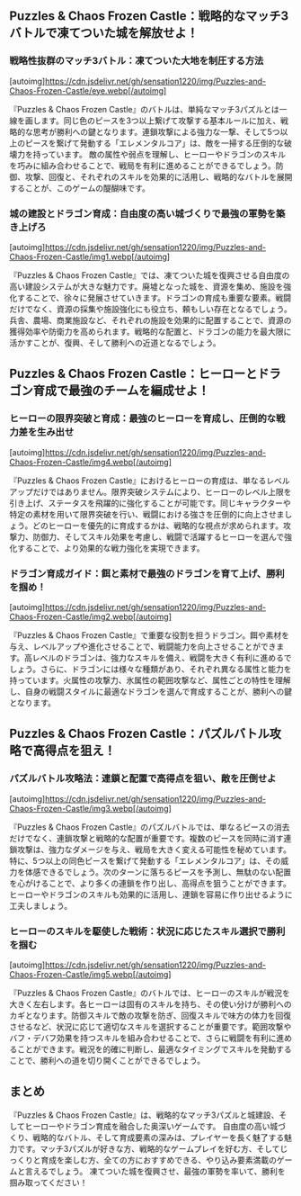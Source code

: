 ## Puzzles & Chaos Frozen Castle：戦略的なマッチ3バトルで凍てついた城を解放せよ！

### 戦略性抜群のマッチ3バトル：凍てついた大地を制圧する方法
[autoimg]https://cdn.jsdelivr.net/gh/sensation1220/img/Puzzles-and-Chaos-Frozen-Castle/eye.webp[/autoimg]


『Puzzles & Chaos Frozen Castle』のバトルは、単純なマッチ3パズルとは一線を画します。同じ色のピースを3つ以上繋げて攻撃する基本ルールに加え、戦略的な思考が勝利への鍵となります。連鎖攻撃による強力な一撃、そして5つ以上のピースを繋げて発動する「エレメンタルコア」は、敵を一掃する圧倒的な破壊力を持っています。  敵の属性や弱点を理解し、ヒーローやドラゴンのスキルを巧みに組み合わせることで、戦局を有利に進めることができるでしょう。防御、攻撃、回復と、それぞれのスキルを効果的に活用し、戦略的なバトルを展開することが、このゲームの醍醐味です。


### 城の建設とドラゴン育成：自由度の高い城づくりで最強の軍勢を築き上げろ
[autoimg]https://cdn.jsdelivr.net/gh/sensation1220/img/Puzzles-and-Chaos-Frozen-Castle/img1.webp[/autoimg]


『Puzzles & Chaos Frozen Castle』では、凍てついた城を復興させる自由度の高い建設システムが大きな魅力です。廃墟となった城を、資源を集め、施設を強化することで、徐々に発展させていきます。ドラゴンの育成も重要な要素。戦闘だけでなく、資源の採集や施設強化にも役立ち、頼もしい存在となるでしょう。兵舎、農場、商業施設など、それぞれの施設を効果的に配置することで、資源の獲得効率や防衛力を高められます。戦略的な配置と、ドラゴンの能力を最大限に活かすことが、復興、そして勝利への近道となるでしょう。


## Puzzles & Chaos Frozen Castle：ヒーローとドラゴン育成で最強のチームを編成せよ！

### ヒーローの限界突破と育成：最強のヒーローを育成し、圧倒的な戦力差を生み出せ
[autoimg]https://cdn.jsdelivr.net/gh/sensation1220/img/Puzzles-and-Chaos-Frozen-Castle/img4.webp[/autoimg]


『Puzzles & Chaos Frozen Castle』におけるヒーローの育成は、単なるレベルアップだけではありません。限界突破システムにより、ヒーローのレベル上限を引き上げ、ステータスを飛躍的に強化することが可能です。同じキャラクターや特定の素材を用いて限界突破を行い、戦闘における強さを圧倒的に向上させましょう。どのヒーローを優先的に育成するかは、戦略的な視点が求められます。攻撃力、防御力、そしてスキル効果を考慮し、戦闘で活躍するヒーローを選んで強化することで、より効果的な戦力強化を実現できます。


### ドラゴン育成ガイド：餌と素材で最強のドラゴンを育て上げ、勝利を掴め！
[autoimg]https://cdn.jsdelivr.net/gh/sensation1220/img/Puzzles-and-Chaos-Frozen-Castle/img2.webp[/autoimg]


『Puzzles & Chaos Frozen Castle』で重要な役割を担うドラゴン。餌や素材を与え、レベルアップや進化させることで、戦闘能力を向上させることができます。高レベルのドラゴンは、強力なスキルを備え、戦闘を大きく有利に進めるでしょう。さらに、ドラゴンには様々な種類があり、それぞれ異なる属性と能力を持っています。火属性の攻撃力、氷属性の範囲攻撃など、属性ごとの特性を理解し、自身の戦闘スタイルに最適なドラゴンを選んで育成することが、勝利への鍵となります。


## Puzzles & Chaos Frozen Castle：パズルバトル攻略で高得点を狙え！

### パズルバトル攻略法：連鎖と配置で高得点を狙い、敵を圧倒せよ
[autoimg]https://cdn.jsdelivr.net/gh/sensation1220/img/Puzzles-and-Chaos-Frozen-Castle/img3.webp[/autoimg]


『Puzzles & Chaos Frozen Castle』のパズルバトルでは、単なるピースの消去だけでなく、連鎖攻撃と戦略的な配置が重要です。複数のピースを同時に消す連鎖攻撃は、強力なダメージを与え、戦局を大きく変える可能性を秘めています。特に、5つ以上の同色ピースを繋げて発動する「エレメンタルコア」は、その威力を体感できるでしょう。次のターンに落ちるピースを予測し、無駄のない配置を心がけることで、より多くの連鎖を作り出し、高得点を狙うことができます。ヒーローやドラゴンのスキルも効果的に活用し、連鎖を容易に作り出せるように工夫しましょう。


### ヒーローのスキルを駆使した戦術：状況に応じたスキル選択で勝利を掴む
[autoimg]https://cdn.jsdelivr.net/gh/sensation1220/img/Puzzles-and-Chaos-Frozen-Castle/img5.webp[/autoimg]


『Puzzles & Chaos Frozen Castle』のバトルでは、ヒーローのスキルが戦況を大きく左右します。各ヒーローは固有のスキルを持ち、その使い分けが勝利へのカギとなります。防御スキルで敵の攻撃を防ぎ、回復スキルで味方の体力を回復させるなど、状況に応じて適切なスキルを選択することが重要です。範囲攻撃やバフ・デバフ効果を持つスキルを組み合わせることで、さらに戦闘を有利に進めることができます。戦況を的確に判断し、最適なタイミングでスキルを発動することで、勝利への道を切り開くことができるでしょう。



## まとめ

『Puzzles & Chaos Frozen Castle』は、戦略的なマッチ3パズルと城建設、そしてヒーローやドラゴン育成を融合した奥深いゲームです。  自由度の高い城づくり、戦略的なバトル、そして育成要素の深みは、プレイヤーを長く魅了する魅力です。マッチ3パズルが好きな方、戦略的なゲームプレイを好む方、そしてじっくりと育成を楽しむ方、全ての方におすすめできる、やり込み要素満載のゲームと言えるでしょう。  凍てついた城を復興させ、最強の軍勢を率いて、勝利を掴み取ってください！